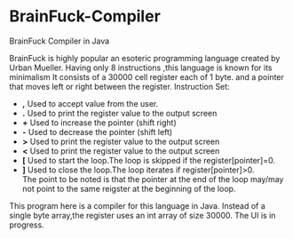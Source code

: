 # BrainFuck-Compiler
BrainFuck Compiler in Java
<html> 
<p>
BrainFuck is highly popular an esoteric programming language created by Urban Mueller. Having only 8 instructions ,this language is known for its minimalism
It consists of a 30000 cell register each of 1 byte. and a pointer that moves left or right between the register.
Instruction Set: <br/>
<ul>
<li><b>,</b> Used to accept value from the user.</li>
<li><b>.</b> Used to print the register value to the output screen</li>
<li><b>+</b> Used to increase the pointer (shift right)</li>
<li><b>-</b> Used to decrease the pointer (shift left)</li>
<li><b>></b> Used to print the register value to the output screen</li>
<li><b><</b> Used to print the register value to the output screen</li>
<li><b>[</b> Used to start the loop.The loop is skipped if the register[pointer]=0. </li>
<li><b>]</b> Used to close the loop.The loop iterates if register[pointer]>0.</li>
The point to be noted is that the pointer at the end of the loop may/may not point to the same reigster at the beginning of the loop.
</ul>
This program here is a compiler for this language in Java. Instead of a single byte array,the register uses an int array of size 30000.
The UI is in progress.
</p>
</html>
